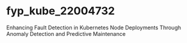 # fyp_kube_22004732
Enhancing Fault Detection in Kubernetes Node Deployments Through Anomaly Detection and Predictive Maintenance
